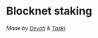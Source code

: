 # Blocknet staking
###### Made by [Devoti](https://github.com/devotii) & [Taski](https://github.com/st-t).
